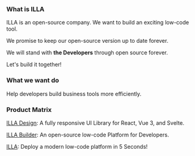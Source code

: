 ### What is ILLA

ILLA is an open-source company. We want to build an exciting low-code tool.

We promise to keep our open-source version up to date forever.

We will stand with **the Developers** through open source forever. 

Let's build it together!

### What we want do

Help developers build business tools more efficiently.

### Product Matrix

[ILLA Design](https://github.com/illa-family/illa-design): A fully responsive UI Library for React, Vue 3, and Svelte.

[ILLA Builder](https://github.com/illa-family/illa-builder): An open-source low-code Platform for Developers.

[ILLA](https://github.com/illa-family/illa): Deploy a modern low-code platform in 5 Seconds!
